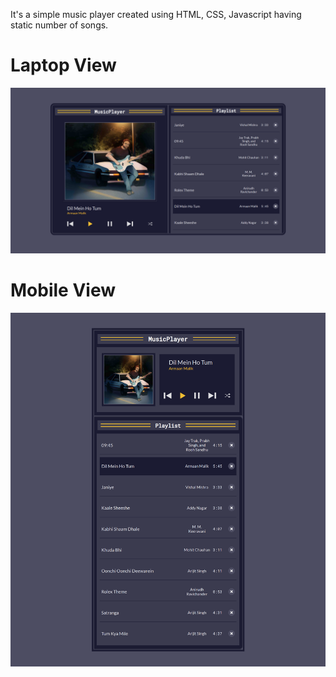 It's a simple music player created using HTML, CSS, Javascript having static number of songs.

<!-- add this image -->
# Laptop View
![Music Player](./images/musicPlayer.png)

# Mobile View
![Music Player](./images/mobileView.png)